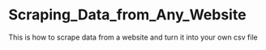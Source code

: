 # Scraping_Data_from_Any_Website
This is how to scrape data from a website and turn it into your own csv file
